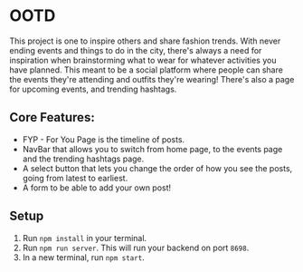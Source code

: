 # OOTD

This project is one to inspire others and share fashion trends. With never ending events and things to do in the city, there's always a need for inspiration when brainstorming what to wear for whatever activities you have planned. This meant to be a social platform where people can share the events they're attending and outfits they're wearing! There's also a page for upcoming events, and trending hashtags. 

## Core Features:

<ul>
    <li>FYP - For You Page is the timeline of posts.</li>
    <li>NavBar that allows you to switch from home page, to the events page and the trending hashtags page.</li>
    <li>A select button that lets you change the order of how you see the posts, going from latest to earliest.</li>
    <li>A form to be able to add your own post!</li>

</ul>

## Setup

1. Run `npm install` in your terminal.
2. Run `npm run server`. This will run your backend on port `8698`.
3. In a new terminal, run `npm start`.

